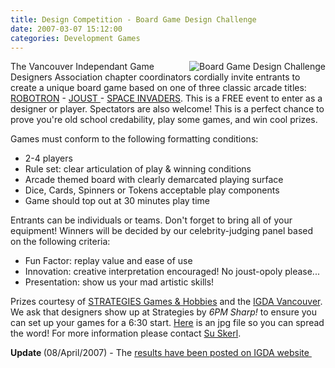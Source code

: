 ```yaml
---
title: Design Competition - Board Game Design Challenge
date: 2007-03-07 15:12:00
categories: Development Games
---
```

<a href="/public/uploads/2007/03/igdachallenge2.jpg" title="Board Game Design Challenge"><img src="/public/uploads/2007/03/igdachallenge2.thumbnail.jpg" alt="Board Game Design Challenge" align="right" /></a>The Vancouver Independant Game Designers Association chapter coordinators cordially invite entrants to create a unique board game based on one of three classic arcade titles: <a href="http://en.wikipedia.org/wiki/Robotron:_2084">ROBOTRON</a> - <a href="http://en.wikipedia.org/wiki/Joust_(arcade_game)">JOUST </a>- <a href="http://en.wikipedia.org/wiki/Space_Invaders">SPACE INVADERS</a>. This is a FREE event to enter as a designer or player. Spectators are also welcome! This is a perfect chance to prove you're old school credability, play some games, and win cool prizes.

Games must conform to the following formatting conditions:
<ul>
	<li>2-4 players</li>
	<li>Rule set: clear articulation of play &amp; winning conditions</li>
	<li>Arcade themed board with clearly demarcated playing surface</li>
	<li>Dice, Cards, Spinners or Tokens acceptable play components</li>
	<li>Game should top out at 30 minutes play time</li>
</ul>
Entrants can be individuals or teams. Don't forget to bring all of your equipment! Winners will be decided by our celebrity-judging panel based on the following criteria:
<ul>
	<li>Fun Factor: replay value and ease of use</li>
	<li>Innovation: creative interpretation encouraged! No joust-opoly please...</li>
	<li>Presentation: show us your mad artistic skills!</li>
</ul>
Prizes courtesy of <a href="http://www.strategiesgames.ca/">STRATEGIES Games &amp; Hobbies</a> and the <a href="http://www.igda.org/vancouver/">IGDA Vancouver</a>.  We ask that designers show up at Strategies by <em>6PM Sharp!</em> to ensure you can set up your games for a 6:30 start. <a href="http://www.strategiesgames.ca/IGDACHALLENGE2.jpg">Here</a> is an jpg file so you can spread the word!  For more information please contact <a href="mailto:sskerl@gmail.com">Su Skerl</a>.

<strong>Update </strong>(08/April/2007) - The <a href="http://www.igda.org/vancouver/archives/2007/04/boardgame_chall.html">results have been posted on IGDA website </a>
